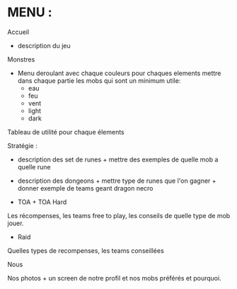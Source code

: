 # MENU :

Accueil 

- description du jeu 

Monstres

- Menu deroulant avec chaque couleurs pour chaques elements mettre dans chaque partie les mobs qui sont un minimum utile:
	- eau
	- feu
	- vent
	- light
	- dark
	
Tableau de utilité pour chaque élements

Stratégie :

- description des set de runes + mettre des exemples de quelle mob a quelle rune

- description des dongeons + mettre type de runes que l'on gagner + donner exemple de teams
	geant
	dragon
	necro

- TOA + TOA Hard

Les récompenses, les teams free to play, les conseils de quelle type de mob jouer.

- Raid 

Quelles types de recompenses, les teams conseillées

Nous

Nos photos + un screen de notre profil et nos mobs préférés et pourquoi.



